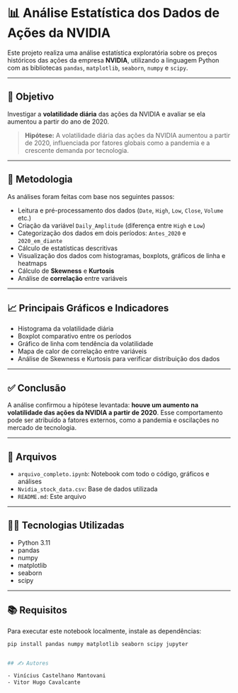# 📊 Análise Estatística dos Dados de Ações da NVIDIA

Este projeto realiza uma análise estatística exploratória sobre os preços históricos das ações da empresa **NVIDIA**, utilizando a linguagem Python com as bibliotecas `pandas`, `matplotlib`, `seaborn`, `numpy` e `scipy`.

---

## 🎯 Objetivo

Investigar a **volatilidade diária** das ações da NVIDIA e avaliar se ela aumentou a partir do ano de 2020.

> **Hipótese:** A volatilidade diária das ações da NVIDIA aumentou a partir de 2020, influenciada por fatores globais como a pandemia e a crescente demanda por tecnologia.

---

## 🧪 Metodologia

As análises foram feitas com base nos seguintes passos:

- Leitura e pré-processamento dos dados (`Date`, `High`, `Low`, `Close`, `Volume` etc.)
- Criação da variável `Daily_Amplitude` (diferença entre `High` e `Low`)
- Categorização dos dados em dois períodos: `Antes_2020` e `2020_em_diante`
- Cálculo de estatísticas descritivas
- Visualização dos dados com histogramas, boxplots, gráficos de linha e heatmaps
- Cálculo de **Skewness** e **Kurtosis**
- Análise de **correlação** entre variáveis

---

## 📈 Principais Gráficos e Indicadores

- Histograma da volatilidade diária
- Boxplot comparativo entre os períodos
- Gráfico de linha com tendência da volatilidade
- Mapa de calor de correlação entre variáveis
- Análise de Skewness e Kurtosis para verificar distribuição dos dados

---

## ✅ Conclusão

A análise confirmou a hipótese levantada: **houve um aumento na volatilidade das ações da NVIDIA a partir de 2020**. Esse comportamento pode ser atribuído a fatores externos, como a pandemia e oscilações no mercado de tecnologia.

---

## 📁 Arquivos

- `arquivo_completo.ipynb`: Notebook com todo o código, gráficos e análises
- `Nvidia_stock_data.csv`: Base de dados utilizada
- `README.md`: Este arquivo

---

## 👨‍💻 Tecnologias Utilizadas

- Python 3.11
- pandas
- numpy
- matplotlib
- seaborn
- scipy

---

## 📚 Requisitos

Para executar este notebook localmente, instale as dependências:

```bash
pip install pandas numpy matplotlib seaborn scipy jupyter


## ✍️ Autores

- Vinícius Castelhano Mantovani
- Vitor Hugo Cavalcante

